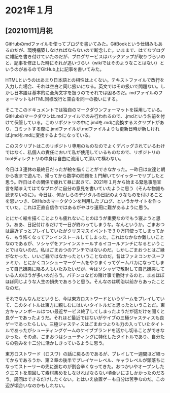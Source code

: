 # 2021年１月

## [20210111]月祝

GitHubのmdファイルを使ってブログを書いてみた。GitBookという仕組みもあるのだが、環境構築しなければならないので断念した。いままで、はてなブログに雑記を書き付けていたのだが、ブログサービスはバックアップが取りづらいのと、記事を修正した時にそれが追いづらい（wikiではそのようなことはない）というのがあるのでGitHub上に記事を書いてみた。

HTMLというのはあまり日本語との相性はよくない。テキストファイルで改行を入力した場合、それは空白と同じ扱いになる。英文ではその扱いで問題ない。しかし日本語は基本的に全角文字を扱うのでそれでは困るのだ。mdファイルのフォーマットもHTML同様改行と空白を同一の扱いにする。

そこでこのドキュメントでは独自のマークダウンフォーマットを採用している。GitHubのマークダウンは.mdファイルでのみ行われるので、.jmdという名前を付けて保管している。このリポジトリの中に.jmdを.mdに変換するスクリプトがあり、コミットする際に.jmdファイルが.mdファイルよりも更新日時が新しければ.jmdを.mdに変換するようになっている。

このスクリプトはこのリポジトリ専用のものなのでよくデバッグされているわけではなく、私個人の責任において私が使用しているものなので、リポジトリのtoolディレクトリの中身は自由に流用して頂いて構わない。

今日は３連休の最終日だったが絵を描くことができなかった。一昨日は友達と朝から夜まで遊んで、帰ってから数学の問題を１門解いてツイッターでリプしたと思う。昨日はその関係で疲れて昼に起きて、2021年１月から始まる緊急事態宣言を踏まえてはてなブログに自分の意見を書いていたように思う（そんな物誰も読まないのに）。今日は、何かしらのデジタルの日記のようなものを付けることを思いつき、GitHubのマークダウンを利用したブログ、というかサイトを作っていた。これは正直自信作ではあるがやはり運用に難があるように思う。

とにかく絵を描くことよりも疲れないことのほうが重要なのでもう寝ようと思う。ああ、日記付けるだけで一日が終わってしまうな。なんというか。ごまおつは最近ずっとプレイしていたがクリスマスイベントで３０万円使ってしまってから、もう怖くなってアンインストールしてしまった。これはなかなか難しいことなのであるが、ソシャゲをアンインストールするイコールアンチになるということではないのだ。私はごまおつのアンチではないのだ。しかしごまおつとはご縁がなかった、いいご縁ではなかったということなのだ。昔はファミコンかスーファミか、とにかくコンシューマーゲームをやりまくってゲームバカになってしまって自己嫌悪に陥る人もいたみたいだが、今はソシャゲで散財して自己嫌悪している人のほうが多いのだろう。パチンコなどの賭け事で散財するのと、まあほぼほぼ同じような人生の損失であろうと思う。そんなのは明治以前からあったことなのだ。

それでなんなんだというと、今は東方ロストワードというゲームをプレイしていて、このタイトルは東方に親しむにはいいタイトルだと思ったということだ。東方キャノンボールはつい最近サービス終了してしまったようだが話だけを聞くと良ゲーであったようだ。それほど最近ではないがケイブの三極ジャスティスも良ゲーであったらしい。三極ジャスティスはごまおつよりも力の入っていたタイトルであったがシューティングゲームのケイブブランドを活かし切ることができなかった。その点、ごまおつはシューティングに特化したタイトルであり、自分たちの強みを十二分に活かしきっているように思う。

東方ロストワード（ロスワ）の話に戻るのであるが、プレイして一週間ほど経ってからであろうか、第２章の後半でプレイヤーレベル、キャラレベルが頭落ちになってストーリーの先に進むのが割合辛くなってきた。おつかいやオープンしたクエストを周回して素材集めをしなければならない頃合いにさしかかったのだろう。周回はできるだけしたくない。とはいえ放置ゲーも自分は苦手なのだ。この辺が頃合いなのかもしれない。


